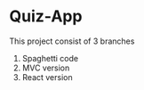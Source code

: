 # Quiz-App
This project consist of 3 branches
  1. Spaghetti code
  2. MVC version
  3. React version
